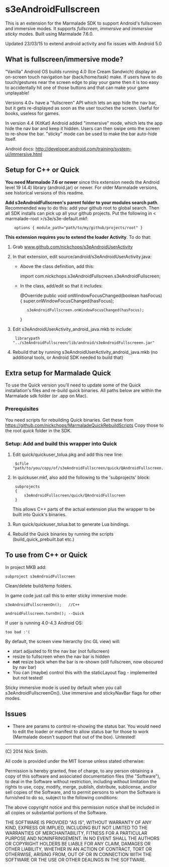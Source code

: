 s3eAndroidFullscreen
====================

This is an extension for the Marmalade SDK to support Android's fullscreen and immersive
modes. It supports *fullscreen*, *immersive* and *immersive sticky* modes. Built using
Marmalade 7.6.0.

Updated 23/03/15 to extend android activity and fix issues with Android 5.0


What is fullscreen/immersive mode?
----------------------------------

"Vanilla" Android OS builds running 4.0 (Ice Cream Sandwich) display an on-screen touch
navigation bar (back/home/task) make. If users have to do touch/gestures near the
screen edge to play your game then it is too easy to accidentally hit one of those buttons
and that can make your game unplayable!

Versions 4.0+ have a "fullscreen" API which lets an app hide the nav bar, but it gets
re-displayed as soon as the user touches the screen. Useful for books, useless for games.

In version 4.4 (KitKat) Android added "immersive" mode, which lets the app hide the
nav bar and keep it hidden. Users can then swipe onto the screen to re-show the bar.
"sticky" mode can be used to make the bar auto-hide itself.

Android docs: http://developer.android.com/training/system-ui/immersive.html


Setup for C++ or Quick
----------------------

**You need Marmalade 7.6 or newer** since this extension needs the Android level 19
(4.4) library (android.jar) or newer. For older Marmalade versions, see
historical versions of this readme.

**Add s3eAndroidFullscreen's parent folder to your modules search path**.
Recommended way to do this: add your github root to global search. Then all SDK
installs can pick up all your github projects. Put the following in
< marmalade-root >/s3e/s3e-default.mkf:

        options { module_path="path/to/my/github/projects/root" }

**This extension requires you to extend the loader Activity**. To do that:

1) Grab www.github.com/nickchops/s3eAndroidUserActivity

2) In that extension, edit source/android/s3eAndroidUserActivity.java:

   - Above the class definition, add this:
   
        import com.nickchops.s3eAndroidFullscreen.s3eAndroidFullscreen;

   - In the class, add/edit so that it includes:
   
        @Override
        public void onWindowFocusChanged(boolean hasFocus)
        {
            super.onWindowFocusChanged(hasFocus);
        
            s3eAndroidFullscreen.onWindowFocusChanged(hasFocus);
        }

3) Edit s3eAndroidUserActivity_android_java.mkb to include:

        librarypath "../s3eAndroidFullscreen/lib/android/s3eAndroidFullscreeen.jar"
        
4) Rebuild that by running s3eAndroidUserActivity_android_java.mkb
    (no additional tools, or Android SDK needed to build that)


Extra setup for Marmalade Quick
-------------------------------

To use the Quick version you'll need to update some of the Quick installation's
files and re-build quick binaries. All paths below are within the Marmalade sdk
folder (or .app on Mac).

### Prerequisites
   
You need scripts for rebuilding Quick binaries. Get these from
https://github.com/nickchops/MarmaladeQuickRebuildScripts Copy those to the
root *quick* folder in the SDK.
   
### Setup: Add and build this wrapper into Quick

1. Edit quick/quickuser_tolua.pkg and add this new line:

        $cfile "path/to/you/copy/of/s3eAndroidFullscreen/quick/QAndroidFullscreen.h"

2. In quickuser.mkf, also add the following to the 'subprojects' block:

        subprojects
        {
            s3eAndroidFullscreen/quick/QAndroidFullscreen
        }
        
   This allows C++ parts of the actual extension plus the wrapper to be built
    into Quick's binaries.
   
3. Run quick/quickuser_tolua.bat to generate Lua bindings.

4. Rebuild the Quick binaries by running the scripts (build_quick_prebuilt.bat
   etc.)


To use from C++ or Quick
------------------------

In project MKB add:

    subproject s3eAndroidFullscreen
    
Clean/delete build/temp folders.
    
In game code just call this to enter sticky immersive mode:

    s3eAndroidFullscreenOn();   //C++
    
    androidFullscreen.turnOn(); --Quick

If user is running 4.0-4.3 Android OS:

    too bad :'(

By default, the screen view hierarchy (inc GL view) will:

- start adjusted to fit the nav bar (not fullscreen)
- resize to fullscreen when the nav bar is hidden
- **not** resize back when the bar is re-shown (still fullscreen, now obscured by nav bar)
- You can (maybe) control this with the staticLayout flag - implemented but not tested!

Sticky immersive mode is used by default when you call s3eAndroidFullscreenOn(). Use
immersive and stickyNavBar flags for other modes.


Issues
------

- There are params to control re-showing the status bar. You would need to edit the loader
  or manifest to allow status bar for those to work (Marmalade doesn't support that out
  of the box). Untested!

------------------------------------------------------------------------------------------
(C) 2014 Nick Smith.

All code is provided under the MIT license unless stated otherwise:

 Permission is hereby granted, free of charge, to any person obtaining a copy
 of this software and associated documentation files (the "Software"), to deal
 in the Software without restriction, including without limitation the rights
 to use, copy, modify, merge, publish, distribute, sublicense, and/or sell
 copies of the Software, and to permit persons to whom the Software is
 furnished to do so, subject to the following conditions:

 The above copyright notice and this permission notice shall be included in
 all copies or substantial portions of the Software.

 THE SOFTWARE IS PROVIDED "AS IS", WITHOUT WARRANTY OF ANY KIND, EXPRESS OR
 IMPLIED, INCLUDING BUT NOT LIMITED TO THE WARRANTIES OF MERCHANTABILITY,
 FITNESS FOR A PARTICULAR PURPOSE AND NONINFRINGEMENT. IN NO EVENT SHALL THE
 AUTHORS OR COPYRIGHT HOLDERS BE LIABLE FOR ANY CLAIM, DAMAGES OR OTHER
 LIABILITY, WHETHER IN AN ACTION OF CONTRACT, TORT OR OTHERWISE, ARISING FROM,
 OUT OF OR IN CONNECTION WITH THE SOFTWARE OR THE USE OR OTHER DEALINGS IN
 THE SOFTWARE.
